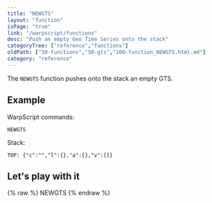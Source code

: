 ```yaml
---
title: "NEWGTS"
layout: "function"
isPage: "true"
link: "/warpscript/functions"
desc: "Push an empty Geo Time Series onto the stack"
categoryTree: ["reference","functions"]
oldPath: ["30-functions","50-gts","100-function_NEWGTS.html.md"]
category: "reference"
---
```

 

The `NEWGTS` function pushes onto the stack an empty GTS.


## Example ##

WarpScript commands:

    NEWGTS

Stack:

    TOP: {"c":"","l":{},"a":{},"v":[]}


## Let's play with it ##

{% raw %}
<warp10-warpscript-widget backend="{{backend}}"  exec-endpoint="{{execEndpoint}}">NEWGTS
</warp10-warpscript-widget>
{% endraw %}    
